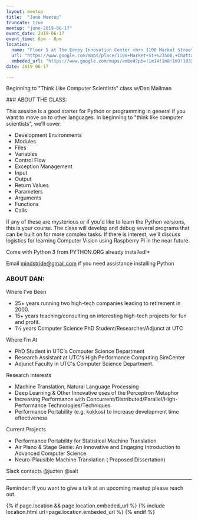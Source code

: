```yaml
---
layout: meetup
title:  "June Meetup"
truncate: true
meetup: "june-2019-06-17"
event_date: 2019-06-17
event_time: 6pm - 8pm
location:
  name: "Floor 5 at The Edney Innovation Center <br> 1100 Market Street, Suite 500, Chattanooga, TN"
  url: "https://www.google.com/maps/place/1100+Market+St+%23500,+Chattanooga,+TN+37402/@35.0433881,-85.3179746,14.86z/data=!4m5!3m4!1s0x88605e7c73d2b5ed:0xf9bc32f47eb19fd8!8m2!3d35.0436249!4d-85.3089768"
  embeded_url: "https://www.google.com/maps/embed?pb=!1m14!1m8!1m3!1d3266.5244526817687!2d-85.3089768!3d35.0436249!3m2!1i1024!2i768!4f13.1!3m3!1m2!1s0x88605e7c73d2b5ed%3A0xf9bc32f47eb19fd8!2s1100+Market+St+%23500%2C+Chattanooga%2C+TN+37402!5e0!3m2!1sen!2sus!4v1534883926333"
date: 2019-06-17

---
```


<p class="intro">
<span class="dropcap">B</span>eginning to "Think Like Computer Scientists" class w/Dan Mailman
</p>
### ABOUT THE CLASS:

This session is a good starter for Python or programming in general if you want to move on to other languages.
In beginning to "think like computer scientists", we’ll cover:
- Development Environments
- Modules
- Files
- Variables
- Control Flow
- Exception Management
- Input
- Output
- Return Values
- Parameters
- Arguments
- Functions
- Calls

If any of these are mysterious or if you'd like to learn the Python versions, this is your course.
The class will develop and debug several programs that can be built on for more complex tasks.
If there is interest, we'll discuss logistics for learning Computer Vision using Raspberry Pi in the near future.

Come with Python 3 from PYTHON.ORG already installed!*

Email mindstride@gmail.com if you need assistance installing Python

### ABOUT DAN:

Where I’ve Been
- 25+ years running two high-tech companies leading to retirement in 2000.
- 15+ years teaching/consulting on interesting high-tech projects for fun and profit.
- 1½ years Computer Science PhD Student/Researcher/Adjunct at UTC

Where I’m At
- PhD Student in UTC's Computer Science Department
- Research Assistant at UTC's High Performance Computing SimCenter
- Adjunct Faculty in UTC's Computer Science Department.

Research interests
- Machine Translation, Natural Language Processing
- Deep Learning & Other Innovative uses of the Perceptron Metaphor
- Increasing Performance with Concurrent/Distributed/Parallel/High-Performance Technologies/Techniques
- Performance Portability (e.g. kokkos) to increase development time effectiveness

Current Projects
- Performance Portability for Statistical Machine Translation
- Air Piano & Stage Genie: An Innovative and Engaging Introduction to Advanced Computer Science
- Neuro-Plausible Machine Translation ( Proposed Dissertation)

Slack contacts
@juzten
@salt

<hr>

Reminder: If you want to give a talk at an upcoming meetup please reach out.

{% if page.location && page.location.embeded_url %}
  {% include location.html url=page.location.embeded_url %}
{% endif %}
